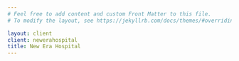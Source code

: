 ```yaml
---
# Feel free to add content and custom Front Matter to this file.
# To modify the layout, see https://jekyllrb.com/docs/themes/#overriding-theme-defaults

layout: client
client: newerahospital
title: New Era Hospital
---
```

